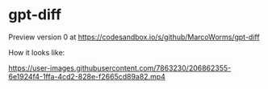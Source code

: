 # gpt-diff

Preview version 0 at https://codesandbox.io/s/github/MarcoWorms/gpt-diff


How it looks like:

https://user-images.githubusercontent.com/7863230/206862355-6e1924f4-1ffa-4cd2-828e-f2665cd89a82.mp4
